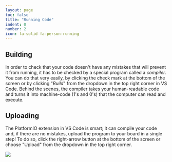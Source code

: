 ```yaml
---
layout: page
toc: false
title: "Running Code"
indent: 0
number: 2
icon: fa-solid fa-person-running
---
```


## Building

In order to check that your code doesn't have any mistakes that will prevent it from running, it has to be checked by a special program called a *compiler*. You can do that very easily, by clicking the check mark at the bottom of the screen or by clicking "*Build*" from the dropdown in the top right corner in VS Code. Behind the scenes, the compiler takes your human-readable code and turns it into machine-code (1's and 0's) that the computer can read and execute.

## Uploading

The PlatformIO extension in VS Code is smart; it can compile your code and, if there are no mistakes, upload the program to your board in a single step! To do so, click the right-arrow button at the bottom of the screen or choose "Upload" from the dropdown in the top right corner.

<img src="{% link media/compiling_code.png %}">
